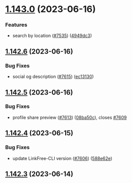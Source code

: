 # [1.143.0](https://github.com/EddieHubCommunity/LinkFree/compare/v1.142.6...v1.143.0) (2023-06-16)


### Features

* search by location ([#7535](https://github.com/EddieHubCommunity/LinkFree/issues/7535)) ([4949dc3](https://github.com/EddieHubCommunity/LinkFree/commit/4949dc395d9c15ce18e67c0310012fee4a17304c))



## [1.142.6](https://github.com/EddieHubCommunity/LinkFree/compare/v1.142.5...v1.142.6) (2023-06-16)


### Bug Fixes

* social og description ([#7615](https://github.com/EddieHubCommunity/LinkFree/issues/7615)) ([ec13130](https://github.com/EddieHubCommunity/LinkFree/commit/ec131305fda66ee6b02c789239e7e18c2cf27ccb))



## [1.142.5](https://github.com/EddieHubCommunity/LinkFree/compare/v1.142.4...v1.142.5) (2023-06-16)


### Bug Fixes

* profile share preview ([#7613](https://github.com/EddieHubCommunity/LinkFree/issues/7613)) ([08ba50c](https://github.com/EddieHubCommunity/LinkFree/commit/08ba50c8d8709e870484890e4a37da944ebf969c)), closes [#7609](https://github.com/EddieHubCommunity/LinkFree/issues/7609)



## [1.142.4](https://github.com/EddieHubCommunity/LinkFree/compare/v1.142.3...v1.142.4) (2023-06-15)


### Bug Fixes

* update LinkFree-CLI version ([#7606](https://github.com/EddieHubCommunity/LinkFree/issues/7606)) ([588e62e](https://github.com/EddieHubCommunity/LinkFree/commit/588e62e55342bb5f20fbd6d22e6a3a744a711b0c))



## [1.142.3](https://github.com/EddieHubCommunity/LinkFree/compare/v1.142.2...v1.142.3) (2023-06-14)



